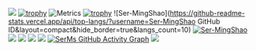 ![](https://github.com/abhisheknaiidu/abhisheknaiidu/raw/master/code.gif?raw=true)
[![trophy](https://github-profile-trophy.vercel.app/?username=sun0225SUN)](https://github.com/ryo-ma/github-profile-trophy)
![Metrics](https://metrics.lecoq.io/Ser-MingShao?template=classic&isocalendar=1&languages=1&topics=1&habits=1&reactions=1&stargazers=1&projects=1&activity=1&achievements=1&calendar=1&starlists=1&repositories=1&traffic=1&base.indepth=false&repositories=100&repositories.batch=100&repositories.forks=false&repositories.affiliations=owner&isocalendar.duration=half-year&languages.limit=8&languages.threshold=0%25&languages.other=false&languages.colors=github&languages.sections=most-used&languages.indepth=false&languages.analysis.timeout=15&languages.categories=markup%2C%20programming&languages.recent.categories=markup%2C%20programming&languages.recent.load=300&languages.recent.days=14&topics.mode=starred&topics.sort=stars&topics.limit=15&habits.from=200&habits.days=14&habits.facts=true&habits.charts=false&habits.charts.type=classic&habits.trim=false&reactions.limit=200&reactions.limit.issues=100&reactions.limit.discussions=100&reactions.limit.discussions.comments=100&reactions.days=0&reactions.display=absolute&stargazers.charts.type=classic&projects.limit=4&projects.descriptions=false&activity.limit=5&activity.load=300&activity.days=14&activity.visibility=all&activity.timestamps=false&activity.filter=all&achievements.threshold=C&achievements.secrets=true&achievements.display=detailed&achievements.limit=0&starlists.limit=2&starlists.limit.repositories=2&starlists.languages=false&starlists.limit.languages=8&starlists.shuffle.repositories=true&calendar.limit=1&config.timezone=Etc%2FGMT-8)
[![trophy](https://github-profile-trophy.vercel.app/?username=sun0225SUN)](https://github.com/ryo-ma/github-profile-trophy)
![Ser-MingShao](https://github-readme-stats.vercel.app/api/top-langs/?username=Ser-MingShao GitHub ID&layout=compact&hide_border=true&langs_count=10)
[![Ser-MingShao](https://github-readme-stats.vercel.app/api?username=Ser-MingShao)](https://github.com/anuraghazra/github-readme-stats)
![](https://img.shields.io/badge/-HTML5-E34F26?style=flat-square&logo=html5&logoColor=white)
![](https://img.shields.io/badge/-CSS3-1572B6?style=flat-square&logo=css3)
![](https://img.shields.io/badge/-JavaScript-oringe?style=flat-square&logo=javascript)
![](https://visitor-badge.glitch.me/badge?page_id=sun0225SUN)
[![SerMs GitHub Activity Graph](https://activity-graph.herokuapp.com/graph?username=Ser-MingShao&theme=xcode)](https://github.com/Ser-MingShao)
![](https://stats.justsong.cn/api/csdn?id=weixin_50915462)
